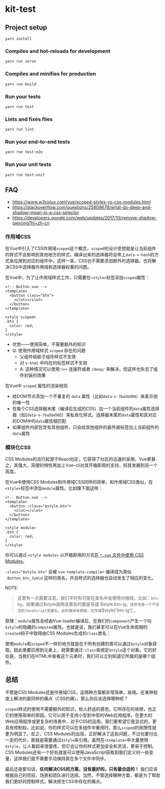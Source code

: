 # kit-test

## Project setup
```
yarn install
```

### Compiles and hot-reloads for development
```
yarn run serve
```

### Compiles and minifies for production
```
yarn run build
```

### Run your tests
```
yarn run test
```

### Lints and fixes files
```
yarn run lint
```

### Run your end-to-end tests
```
yarn run test:e2e
```

### Run your unit tests
```
yarn run test:unit
```

## FAQ

- https://www.w3cplus.com/vue/scoped-styles-vs-css-modules.html
- https://stackoverflow.com/questions/25609678/what-do-deep-and-shadow-mean-in-a-css-selector
- https://developers.google.com/web/updates/2017/10/remove-shadow-piercing?hl=zh-cn

### 作用域CSS

在Vue中引入了CSS作用域`scoped`这个概念，`scoped`的设计思想就是让当前组件的样式不会影响到其他地方的样式，编译出来的选择器将会带上`data-v-hash`的方式来应用到对应的组件中，这样一来，CSS也不需要添加额外的选择器。也将解决CSS中选择器作用域和选择器权重的问题。

在Vue中，为了让作用域样式工作，只需要在`<style>`标签添加`scoped`属性：

```vue
<!-- Button.vue -->
<template>
  <button class="btn">
    <slot></slot>
  </button>
</template>

<style scoped>
.btn {
  color: red;
}
</style>
```

- 优势——使用简单，不需要额外的知识
- Q: 使用作用域样式 `scoped` 存在的问题
  - 父组件级联子组件样式不生效
  - 对 `v-html` 中内在的标签样式不生效
  - A: 这种情况可以使用 `>>>` 连接符或者 `/deep/` 来解决，但这样也失去了组件封装的效果

在Vue中 `scoped` 属性的渲染规则

- 给DOM节点添加一个不重复的 `data` 属性（比如`data-v-7ba5bd90`）来表示他的唯一性
- 在每个CSS选择器末尾（编译后生成的CSS）加一个当前组件的`data`属性选择器（如[`data-v-7ba5bd90`]）来私有化样式。选择器末尾的`data`属性和其对应的DOM中的`data`属性相匹配
- 如果组件内部包含有其他组件，只会给其他组件的最外层标签加上当前组件的`data`属性

### 模块化CSS


CSS Modules的流行起源于React社区，它获得了社区的迅速的采用。Vue更甚之，其强大，简便的特性再加上Vue-cli对其开箱即用的支持，将其发展到另一个高度。

在Vue中使用CSS Modules和作用域CSS同样的简单。和作用域CSS类似，在`<style>`标签中添加`module`属性。比如像下面这样：

```vue
<!-- Button.vue -->
<template>
  <button :class="$style.btn">
    <slot></slot>
  </button>
</template>

<style module>
.btn {
  color: red;
}
</style>
```

你可以通过 `<style module>` 以开箱即用的方式[在 `*.vue` 文件中使用 CSS Modules](https://vue-loader.vuejs.org/zh/guide/css-modules.html)。

`:class="$style.btn"` 会被 `vue-template-compiler` 编译成为类似 `.Button_btn_3ykLd` 这样的类名，并且样式的选择器也自动发生了相应的变化。

NOTE:

> 这里有一点需要注意，我们平时有可能在类名中会使用分隔线，比如：`btn-bg`，如果通过$style调用该类名时要是写成`$style.btn-lg`，这样写是一个不合法的JavaScript变量名，此时编译会报错，应写成`$style['btn-lg']`。

原理：`module`属性会经由Vue-loader编译后，在我们的`component`产生一个叫`$style`的隐藏的`computed`属性。也就是说，我们甚至可以在Vue生命周期的`created`钩子中取得由CSS Modules生成的`class`类名：

使用`module`和`scoped`不一样的地方就是在于所有创建的类可以通过`$style`对象获取。因此类要应用到元素上，就需要通过`:class`来绑定`$style`这个对象。它的好处是，当我们在HTML中查看这个元素时，我们可以立刻知道它所属的是哪个组件。

## 总结

不管是CSS Modules还是作用域CSS，这两种方案都非常简单，易用。在某种程度上解决的是同样的痛点（CSS的痛）。那么你应该选择哪种呢？

`scoped`样式的使用不需要额外的知识，给人舒适的感觉。它所存在的局限，也正它的使用简单的原因。它可以用于支持小型到中型的Web应用程序。在更大的Web应用程序或更复杂的场景中，对于CSS的运用，我们更希望它是显式的，更具有控制权。比如说，你的样式可以在多组件中重用时，那么`scoped`的局限性就更为明显了。反之，CSS Modules的出现，正好解决了这些问题，不过也要付出一定的代价，那就是需要通过`$style`来引用。虽然在`<template>`中大量使用`$style`，让人看起来很蛋疼，但它会让你的样式更加安全和灵活，更易于控制。CSS Modules还有一个好处就是可以使用JavaScript获取到我们定义的一些变量，这样我们就不需要手动保持其在多个文件中同步。

最后还是那句话，**任何解决CSS的方案，没有最好的，只有最合适的！** 我们应该根据自己的项目、场景和团队进行选择。当然，不管选择哪种方案，都是为了帮助我们更好的控制样式，解决原生CSS中存在的痛点。
